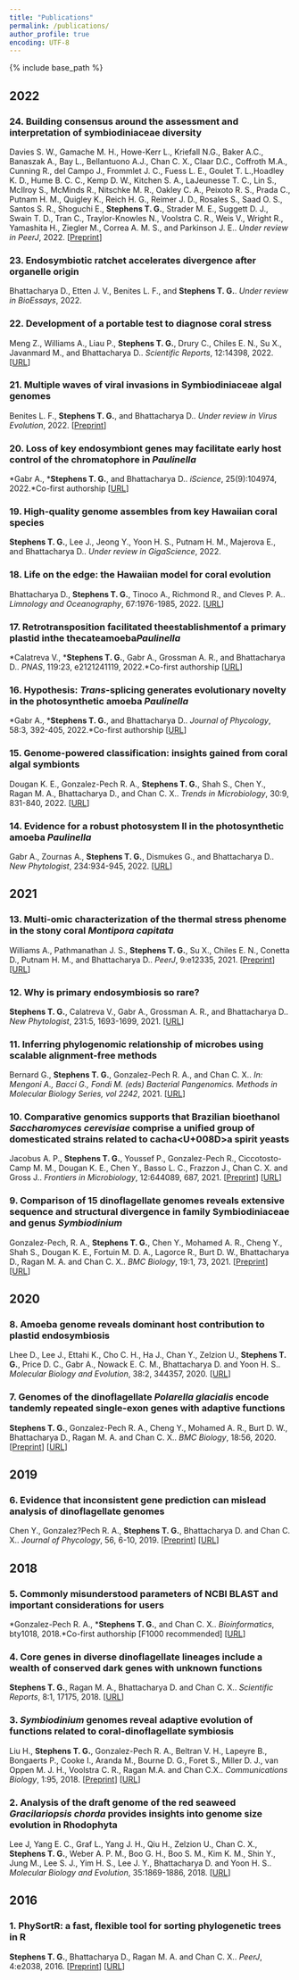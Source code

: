 ```yaml
---
title: "Publications"
permalink: /publications/
author_profile: true
encoding: UTF-8
---
```


{% include base_path %}

<style>
ul {
  list-style-type: none;
}
</style>

<script type='text/javascript' src='https://d1bxh8uas1mnw7.cloudfront.net/assets/embed.js'></script>

## 2022

### 24\. Building consensus around the assessment and interpretation of symbiodiniaceae diversity
Davies S. W., Gamache M. H., Howe-Kerr L., Kriefall N.G., Baker A.C., Banaszak A., Bay L., Bellantuono A.J., Chan C. X., Claar D.C., Coffroth M.A., Cunning R., del Campo J., Frommlet J. C., Fuess L. E., Goulet T. L.,<ca>Hoadley K. D., Hume B. C. C., Kemp D. W., Kitchen S. A., LaJeunesse T. C., Lin S., McIlroy S., McMinds R., Nitschke M. R., Oakley C. A., Peixoto R. S., Prada C., Putnam H. M., Quigley K., Reich H. G., Reimer J. D., Rosales S., Saad O. S., Santos S. R., Shoguchi E., **Stephens T. G.**, Strader M. E., Suggett D. J., Swain T. D., Tran C., Traylor-Knowles N., Voolstra C. R., Weis V., Wright R., Yamashita H., Ziegler M., Correa A. M. S., and Parkinson J. E.. *Under review in PeerJ*, 2022. [[Preprint](https://doi.org/10.20944/preprints202206.0284.v1)]



### 23\. Endosymbiotic ratchet accelerates divergence after organelle origin
Bhattacharya D., Etten J. V., Benites L. F., and **Stephens T. G.**. *Under review in BioEssays*, 2022.



### 22\. Development of a portable test to diagnose coral stress
Meng Z., Williams A., Liau P., **Stephens T. G.**, Drury C., Chiles E. N., Su X., Javanmard M., and Bhattacharya D.. *Scientific Reports*, 12:14398, 2022. [[URL](https://doi.org/10.1038/s41598-022-18653-3)]
<div class='altmetric-embed' data-badge-type='donut' data-doi="10.1038/s41598-022-18653-3"></div>



### 21\. Multiple waves of viral invasions in Symbiodiniaceae algal genomes
Benites L. F., **Stephens T. G.**, and Bhattacharya D.. *Under review in Virus Evolution*, 2022. [[Preprint](https://doi.org/10.1101/2022.04.12.488082)]



### 20\. Loss of key endosymbiont genes may facilitate early host control of the chromatophore in *Paulinella*
\*Gabr A., \***Stephens T. G.**, and Bhattacharya D.. *iScience*, 25(9):104974, 2022.*Co-first authorship [[URL](https://doi.org/10.1016/j.isci.2022.104974)]
<div class='altmetric-embed' data-badge-type='donut' data-doi="10.1016/j.isci.2022.104974"></div>



### 19\. High-quality genome assembles from key Hawaiian coral species
**Stephens T. G.**, Lee J., Jeong Y., Yoon H. S., Putnam H. M., Majerova E., and Bhattacharya D.. *Under review in GigaScience*, 2022.



### 18\. Life on the edge: the Hawaiian model for coral evolution
Bhattacharya D., **Stephens T. G.**, Tinoco A., Richmond R., and Cleves P. A.. *Limnology and Oceanography*, 67:1976-1985, 2022. [[URL](https://doi.org/10.1002/lno.12181)]
<div class='altmetric-embed' data-badge-type='donut' data-doi="10.1002/lno.12181"></div>



### 17\. Retrotransposition facilitated the<ca>establishment<ca>of a primary plastid in<ca>the thecate<ca>amoeba<ca>*Paulinella*
\*Calatreva V., \***Stephens T. G.**, Gabr A., Grossman A. R., and Bhattacharya D.. *PNAS*, 119:23, e2121241119, 2022.*Co-first authorship [[URL](https://doi.org/10.1073/pnas.2121241119)]
<div class='altmetric-embed' data-badge-type='donut' data-doi="10.1073/pnas.2121241119"></div>



### 16\. Hypothesis: *Trans*-splicing generates evolutionary novelty in the photosynthetic amoeba *Paulinella*
\*Gabr A., \***Stephens T. G.**, and Bhattacharya D.. *Journal of Phycology*, 58:3, 392-405, 2022.*Co-first authorship [[URL](https://doi.org/10.1111/jpy.13247)]
<div class='altmetric-embed' data-badge-type='donut' data-doi="10.1111/jpy.13247"></div>



### 15\. Genome-powered classification: insights gained from coral algal symbionts
Dougan K. E., Gonzalez-Pech R. A., **Stephens T. G.**, Shah S., Chen Y., Ragan M. A., Bhattacharya D., and Chan C. X.. *Trends in Microbiology*, 30:9, 831-840, 2022. [[URL](https://doi.org/10.1016/j.tim.2022.02.001)]
<div class='altmetric-embed' data-badge-type='donut' data-doi="10.1016/j.tim.2022.02.001"></div>



### 14\. Evidence for a robust photosystem II in the photosynthetic amoeba *Paulinella*
Gabr A., Zournas A., **Stephens T. G.**, Dismukes G., and Bhattacharya D.. *New Phytologist*, 234:934-945, 2022. [[URL](https://doi.org/10.1111/nph.18052)]
<div class='altmetric-embed' data-badge-type='donut' data-doi="10.1111/nph.18052"></div>



## 2021

### 13\. Multi-omic characterization of the thermal stress phenome in the stony coral *Montipora capitata*
Williams A., Pathmanathan J. S., **Stephens T. G.**, Su X., Chiles E. N., Conetta D., Putnam H. M., and Bhattacharya D.. *PeerJ*, 9:e12335, 2021. [[Preprint](https://doi.org/10.1101/2021.02.05.429981)] [[URL](https://doi.org/10.7717/peerj.12335)]
<div class='altmetric-embed' data-badge-type='donut' data-doi="10.7717/peerj.12335"></div>



### 12\. Why is primary endosymbiosis so rare?
**Stephens T. G.**, Calatreva V., Gabr A., Grossman A. R., and Bhattacharya D.. *New Phytologist*, 231:5, 1693-1699, 2021. [[URL](https://doi.org/10.1111/nph.17478)]
<div class='altmetric-embed' data-badge-type='donut' data-doi="10.1111/nph.17478"></div>



### 11\. Inferring phylogenomic relationship of microbes using scalable alignment-free methods
Bernard G., **Stephens T. G.**, Gonzalez-Pech R. A., and Chan C. X.. *In: Mengoni A., Bacci G., Fondi M. (eds) Bacterial Pangenomics. Methods in Molecular Biology Series, vol 2242*, 2021. [[URL](https://doi.org/10.1007/978-1-0716-1099-2_5)]
<div class='altmetric-embed' data-badge-type='donut' data-doi="10.1007/978-1-0716-1099-2_5"></div>



### 10\. Comparative genomics supports that Brazilian bioethanol *Saccharomyces cerevisiae* comprise a unified group of domesticated strains related to cacha<U+008D>a spirit yeasts
Jacobus A. P., **Stephens T. G.**, Youssef P., Gonzalez-Pech R., Ciccotosto-Camp M. M., Dougan K. E., Chen Y., Basso L. C., Frazzon J., Chan C. X. and Gross J.. *Frontiers in Microbiology*, 12:644089, 687, 2021. [[Preprint](https://doi.org/10.1101/2020.12.15.422965)] [[URL](https://doi.org/10.3389/fmicb.2021.644089)]
<div class='altmetric-embed' data-badge-type='donut' data-doi="10.3389/fmicb.2021.644089"></div>



### 9\. Comparison of 15 dinoflagellate genomes reveals extensive sequence and structural divergence in family Symbiodiniaceae and genus *Symbiodinium*
Gonzalez-Pech, R. A., **Stephens T. G.**, Chen Y., Mohamed A. R., Cheng Y., Shah S., Dougan K. E., Fortuin M. D. A., Lagorce R., Burt D. W., Bhattacharya D., Ragan M. A. and Chan C. X.. *BMC Biology*, 19:1, 73, 2021. [[Preprint](https://doi.org/10.1101/783902)] [[URL](https://doi.org/10.1186/s12915-021-00994-6)]
<div class='altmetric-embed' data-badge-type='donut' data-doi="10.1186/s12915-021-00994-6"></div>



## 2020

### 8\. Amoeba genome reveals dominant host contribution to plastid endosymbiosis
Lhee D., Lee J., Ettahi K., Cho C. H., Ha J., Chan Y., Zelzion U., **Stephens T. G.**, Price D. C., Gabr A., Nowack E. C. M., Bhattacharya D. and Yoon H. S.. *Molecular Biology and Evolution*, 38:2, 344<d0>357, 2020. [[URL](https://doi.org/10.1093/molbev/msaa206)]
<div class='altmetric-embed' data-badge-type='donut' data-doi="10.1093/molbev/msaa206"></div>



### 7\. Genomes of the dinoflagellate *Polarella glacialis* encode tandemly repeated single-exon genes with adaptive functions
**Stephens T. G.**, Gonzalez-Pech R. A., Cheng Y., Mohamed A. R., Burt D. W., Bhattacharya D., Ragan M. A. and Chan C. X.. *BMC Biology*, 18:56, 2020. [[Preprint](https://doi.org/10.1101/704437)] [[URL](https://doi.org/10.1186/s12915-020-00782-8)]
<div class='altmetric-embed' data-badge-type='donut' data-doi="10.1186/s12915-020-00782-8"></div>



## 2019

### 6\. Evidence that inconsistent gene prediction can mislead analysis of dinoflagellate genomes
Chen Y., Gonzalez?Pech R. A., **Stephens T. G.**, Bhattacharya D. and Chan C. X.. *Journal of Phycology*, 56, 6-10, 2019. [[Preprint](https://doi.org/10.1101/690040)] [[URL](https://doi.org/10.1111/jpy.12947)]
<div class='altmetric-embed' data-badge-type='donut' data-doi="10.1111/jpy.12947"></div>



## 2018

### 5\. Commonly misunderstood parameters of NCBI BLAST and important considerations for users
\*Gonzalez-Pech R. A., \***Stephens T. G.**, and Chan C. X.. *Bioinformatics*, bty1018, 2018.*Co-first authorship [F1000 recommended] [[URL](https://doi.org/10.1093/bioinformatics/bty1018)]
<div class='altmetric-embed' data-badge-type='donut' data-doi="10.1093/bioinformatics/bty1018"></div>



### 4\. Core genes in diverse dinoflagellate lineages include a wealth of conserved dark genes with unknown functions
**Stephens T. G.**, Ragan M. A., Bhattacharya D. and Chan C. X.. *Scientific Reports*, 8:1, 17175, 2018. [[URL](https://doi.org/10.1038/s41598-018-35620-z)]
<div class='altmetric-embed' data-badge-type='donut' data-doi="10.1038/s41598-018-35620-z"></div>



### 3\. *Symbiodinium* genomes reveal adaptive evolution of functions related to coral-dinoflagellate symbiosis
Liu H., **Stephens T. G.**, Gonzalez-Pech R. A., Beltran V. H., Lapeyre B., Bongaerts P., Cooke I., Aranda M., Bourne D. G., Foret S., Miller D. J., van Oppen M. J. H., Voolstra C. R., Ragan M.A. and Chan C.X.. *Communications Biology*, 1:95, 2018. [[Preprint](https://doi.org/10.1101/198762)] [[URL](https://doi.org/10.1038/s42003-018-0098-3)]
<div class='altmetric-embed' data-badge-type='donut' data-doi="10.1038/s42003-018-0098-3"></div>



### 2\. Analysis of the draft genome of the red seaweed *Gracilariopsis chorda* provides insights into genome size evolution in Rhodophyta
Lee J, Yang E. C., Graf L., Yang J. H., Qiu H., Zelzion U., Chan C. X., **Stephens T. G.**, Weber A. P. M., Boo G. H., Boo S. M., Kim K. M., Shin Y., Jung M., Lee S. J., Yim H. S., Lee J. Y., Bhattacharya D. and Yoon H. S.. *Molecular Biology and Evolution*, 35:1869-1886, 2018. [[URL](https://doi.org/10.1093/molbev/msy081)]
<div class='altmetric-embed' data-badge-type='donut' data-doi="10.1093/molbev/msy081"></div>



## 2016

### 1\. PhySortR: a fast, flexible tool for sorting phylogenetic trees in R
**Stephens T. G.**, Bhattacharya D., Ragan M. A. and Chan C. X.. *PeerJ*, 4:e2038, 2016. [[Preprint](https://doi.org/10.7287/peerj.preprints.1609v1)] [[URL](https://doi.org/10.7717/peerj.2038)]
<div class='altmetric-embed' data-badge-type='donut' data-doi="10.7717/peerj.2038"></div>



